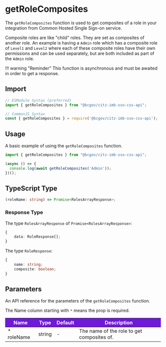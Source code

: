 # getRoleComposites

The `getRoleComposites` function is used to get composites of a role in your integration from Common Hosted Single Sign-on service. 

Composite roles are like "child" roles. They are set as composites of another role. An example is having a `Admin` role which has a composite role of `Level1` and `Level2` where each of these composite roles have their own permissions and can be used separately, but are both included as part of the `Admin` role.

!!! warning "Reminder"
    This function is asynchronous and must be awaited in order to get a response.

## Import

```JavaScript
// ESModule Syntax (preferred)
import { getRoleComposites } from "@bcgov/citz-imb-sso-css-api";

// CommonJS Syntax
const { getRoleComposites } = require('@bcgov/citz-imb-sso-css-api');
```

## Usage

A basic example of using the `getRoleComposites` function.

```JavaScript
import { getRoleComposites } from "@bcgov/citz-imb-sso-css-api";

(async () => {
  console.log(await getRoleComposites('Admin'));
})();
```

## TypeScript Type

```TypeScript
(roleName: string) => Promise<RolesArrayResponse>;
```

### Response Type

The type `RolesArrayResponse` of `Promise<RolesArrayResponse>`:

```TypeScript
{
    data: RoleResponse[];
}
```

The type `RoleResponse`:

```TypeScript
{
    name: string;
    composite: boolean;
}
```

## Parameters

An API reference for the parameters of the `getRoleComposites` function.

The Name column starting with `*` means the prop is required.

<table>
  <!-- Table columns -->
  <thead>
    <tr>
      <th style="background: #6f19d9; color: white;">Name</th>
      <th style="background: #6f19d9; color: white;">Type</th>
      <th style="background: #6f19d9; color: white;">Default</th>
      <th style="background: #6f19d9; color: white;">Description</th>
    </tr>
  </thead>

  <!-- Table rows -->
  <tbody>
    <tr>
      <td>* roleName</td>
      <td>string</td>
      <td>-</td>
      <td>The name of the role to get composites of.</td>
    </tr>
  </tbody>
</table>
